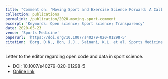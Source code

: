 ```yaml
---
title: "Comment on: 'Moving Sport and Exercise Science Forward: A Call for the Adoption of More Transparent Research Practices'"
collection: publications
permalink: /publication/2020-moving-sport-comment
excerpt: 'Keywords: Open science; Sport science; Transparency'
date: 2020-05-23
venue: 'Sports Medicine'
paperurl: 'https://doi.org/10.1007/s40279-020-01298-5'
citation: 'Borg, D.N., Bon, J.J., Sainani, K.L. et al. Sports Medicine (2020) 10.1007/s40279-020-01298-5'
---
```


Letter to the editor regarding open code and data in sport science.

* DOI: 10.1007/s40279-020-01298-5
* [Online link](https://doi.org/10.1007/s40279-020-01298-5)

